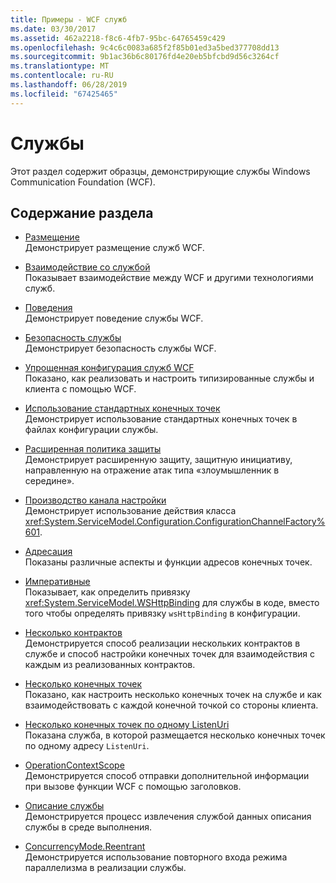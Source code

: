 ```yaml
---
title: Примеры - WCF служб
ms.date: 03/30/2017
ms.assetid: 462a2218-f8c6-4fb7-95bc-64765459c429
ms.openlocfilehash: 9c4c6c0083a685f2f85b01ed3a5bed377708dd13
ms.sourcegitcommit: 9b1ac36b6c80176fd4e20eb5bfcbd9d56c3264cf
ms.translationtype: MT
ms.contentlocale: ru-RU
ms.lasthandoff: 06/28/2019
ms.locfileid: "67425465"
---
```

# <a name="services"></a>Службы

Этот раздел содержит образцы, демонстрирующие службы Windows Communication Foundation (WCF).

## <a name="in-this-section"></a>Содержание раздела

- [Размещение](../../../../docs/framework/wcf/feature-details/hosting.md)\
Демонстрирует размещение служб WCF.

- [Взаимодействие со службой](service-interoperability.md)\
Показывает взаимодействие между WCF и другими технологиями служб.

- [Поведения](behaviors.md)\
Демонстрирует поведение службы WCF.

- [Безопасность службы](service-security.md)\
Демонстрирует безопасность службы WCF.

- [Упрощенная конфигурация служб WCF](simplified-configuration-for-wcf-services.md)\
Показано, как реализовать и настроить типизированные службы и клиента с помощью WCF.

- [Использование стандартных конечных точек](usage-of-standard-endpoints.md)\
Демонстрирует использование стандартных конечных точек в файлах конфигурации службы.

- [Расширенная политика защиты](extended-protection-policy.md)\
Демонстрирует расширенную защиту, защитную инициативу, направленную на отражение атак типа «злоумышленник в середине».

- [Производство канала настройки](configuration-channel-factory.md)\
Демонстрирует использование действия класса <xref:System.ServiceModel.Configuration.ConfigurationChannelFactory%601>.

- [Адресация](addressing.md)\
Показаны различные аспекты и функции адресов конечных точек.

- [Императивные](imperative.md)\
Показывает, как определить привязку <xref:System.ServiceModel.WSHttpBinding> для службы в коде, вместо того чтобы определять привязку `wsHttpBinding` в конфигурации.

- [Несколько контрактов](multiple-contracts.md)\
Демонстрируется способ реализации нескольких контрактов в службе и способ настройки конечных точек для взаимодействия с каждым из реализованных контрактов.

- [Несколько конечных точек](multiple-endpoints.md)\
Показано, как настроить несколько конечных точек на службе и как взаимодействовать с каждой конечной точкой со стороны клиента.

- [Несколько конечных точек по одному ListenUri](multiple-endpoints-at-a-single-listenuri.md)\
Показана служба, в которой размещается несколько конечных точек по одному адресу `ListenUri`.

- [OperationContextScope](operationcontextscope.md)\
Демонстрируется способ отправки дополнительной информации при вызове функции WCF с помощью заголовков.

- [Описание службы](service-description.md)\
Демонстрируется процесс извлечения службой данных описания службы в среде выполнения.

- [ConcurrencyMode.Reentrant](concurrencymode-reentrant.md)\
Демонстрируется использование повторного входа режима параллелизма в реализации службы.
